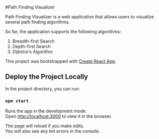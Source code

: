 #Path Finding Visualizer

Path Finding Visualizer is a web application that allows users to visualize several path finding algorithms.

So far, the application supports the following algorithms:

1. Breadth-first Search
2. Depth-first Search
3. Dijkstra's Algorithm

This project was bootstrapped with [Create React App](https://github.com/facebook/create-react-app).

## Deploy the Project Locally

In the project directory, you can run:

### `npm start`

Runs the app in the development mode.<br />
Open [http://localhost:3000](http://localhost:3000) to view it in the browser.

The page will reload if you make edits.<br />
You will also see any lint errors in the console.
